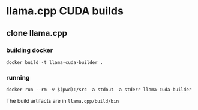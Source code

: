 # llama.cpp CUDA builds

## clone llama.cpp



### building docker

```
docker build -t llama-cuda-builder .
```

### running

```
docker run --rm -v $(pwd):/src -a stdout -a stderr llama-cuda-builder
```


The build artifacts are in `llama.cpp/build/bin`
